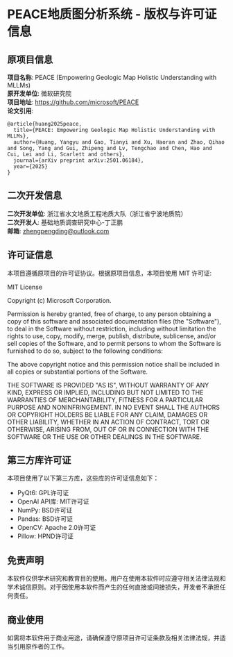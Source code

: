# PEACE地质图分析系统 - 版权与许可证信息

## 原项目信息

**项目名称**: PEACE (Empowering Geologic Map Holistic Understanding with MLLMs)  
**原开发单位**: 微软研究院  
**项目地址**: https://github.com/microsoft/PEACE  
**论文引用**: 
```
@article{huang2025peace,
  title={PEACE: Empowering Geologic Map Holistic Understanding with MLLMs},
  author={Huang, Yangyu and Gao, Tianyi and Xu, Haoran and Zhao, Qihao and Song, Yang and Gui, Zhipeng and Lv, Tengchao and Chen, Hao and Cui, Lei and Li, Scarlett and others},
  journal={arXiv preprint arXiv:2501.06184},
  year={2025}
}
```

## 二次开发信息

**二次开发单位**: 浙江省水文地质工程地质大队（浙江省宁波地质院）  
**二次开发人**: 基础地质调查研究中心-丁正鹏  
**邮箱**: zhengpengding@outlook.com

## 许可证信息

本项目遵循原项目的许可证协议。根据原项目信息，本项目使用 MIT 许可证:

MIT License

Copyright (c) Microsoft Corporation.

Permission is hereby granted, free of charge, to any person obtaining a copy
of this software and associated documentation files (the "Software"), to deal
in the Software without restriction, including without limitation the rights
to use, copy, modify, merge, publish, distribute, sublicense, and/or sell
copies of the Software, and to permit persons to whom the Software is
furnished to do so, subject to the following conditions:

The above copyright notice and this permission notice shall be included in all
copies or substantial portions of the Software.

THE SOFTWARE IS PROVIDED "AS IS", WITHOUT WARRANTY OF ANY KIND, EXPRESS OR
IMPLIED, INCLUDING BUT NOT LIMITED TO THE WARRANTIES OF MERCHANTABILITY,
FITNESS FOR A PARTICULAR PURPOSE AND NONINFRINGEMENT. IN NO EVENT SHALL THE
AUTHORS OR COPYRIGHT HOLDERS BE LIABLE FOR ANY CLAIM, DAMAGES OR OTHER
LIABILITY, WHETHER IN AN ACTION OF CONTRACT, TORT OR OTHERWISE, ARISING FROM,
OUT OF OR IN CONNECTION WITH THE SOFTWARE OR THE USE OR OTHER DEALINGS IN THE
SOFTWARE.

## 第三方库许可证

本项目使用了以下第三方库，这些库的许可证信息如下：

- PyQt6: GPL许可证
- OpenAI API库: MIT许可证
- NumPy: BSD许可证
- Pandas: BSD许可证
- OpenCV: Apache 2.0许可证
- Pillow: HPND许可证

## 免责声明

本软件仅供学术研究和教育目的使用。用户在使用本软件时应遵守相关法律法规和学术诚信原则。对于因使用本软件而产生的任何直接或间接损失，开发者不承担任何责任。

## 商业使用

如需将本软件用于商业用途，请确保遵守原项目许可证条款及相关法律法规，并适当引用原作者的工作。